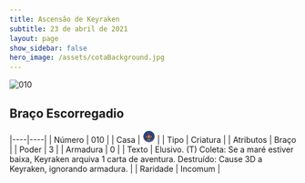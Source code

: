 ```yaml
---
title: Ascensão de Keyraken
subtitle: 23 de abril de 2021
layout: page
show_sidebar: false
hero_image: /assets/cotaBackground.jpg
---
```


![010](https://cards-keyforge.s3.eu-north-1.amazonaws.com/media/pt/rotk/010.png)

## Braço Escorregadio

|----|----|
| Número | 010 |
| Casa | ![Keyraken](https://raw.githubusercontent.com/cardsofkeyforge/cardsofkeyforge.github.io/master/rotk/keyraken.png "Keyraken") |
| Tipo | Criatura |
| Atributos | Braço |
| Poder | 3 |
| Armadura | 0 |
| Texto | Elusivo. (T) Coleta: Se a maré estiver baixa, Keyraken arquiva 1 carta de aventura. Destruído: Cause 3D a Keyraken, ignorando armadura. |
| Raridade | Incomum |
